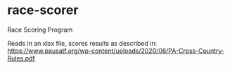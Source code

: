 # race-scorer
Race Scoring Program

Reads in an xlsx file, scores results as described in: https://www.pausatf.org/wp-content/uploads/2020/06/PA-Cross-Country-Rules.pdf 

